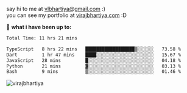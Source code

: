 say hi to me at [vlbhartiya@gmail.com](mailto:vlbhartiya@gmail.com) :)<br/>
you can see my portfolio at [virajbhartiya.com](https://virajbhartiya.com) :D<br/>


🚀 **what i have been up to:**

<!--START_SECTION:waka-->

```txt
Total Time: 11 hrs 21 mins

TypeScript   8 hrs 22 mins   ██████████████████▒░░░░░░   73.58 %
Dart         1 hr 47 mins    ████░░░░░░░░░░░░░░░░░░░░░   15.67 %
JavaScript   28 mins         █░░░░░░░░░░░░░░░░░░░░░░░░   04.18 %
Python       21 mins         ▓░░░░░░░░░░░░░░░░░░░░░░░░   03.13 %
Bash         9 mins          ▒░░░░░░░░░░░░░░░░░░░░░░░░   01.46 %
```

<!--END_SECTION:waka-->

<p align="left"> <img src="https://komarev.com/ghpvc/?username=virajbhartiya&color=blue" alt="virajbhartiya" /> </p>
